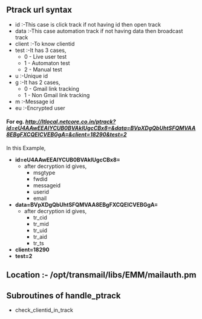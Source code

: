 
## Ptrack url syntax
- id	:-This case is click track if not having id then open track
- data	:-This case automation track if not having data then broadcast track
- client	:-To know clientid
- test	:-It has 3 cases,
  - 0 - Live user test
  - 1 - Automaton test
  - 2 - Manual test
- u	:-Unique id
- g	:-It has 2 cases,
  - 0 - Gmail link tracking
  - 1 - Non Gmail link tracking
- m	:-Message id
- eu	:-Encrypted user

#### For eg. *http://ltlocal.netcore.co.in/ptrack?id=eU4AAwEEAlYCUB0BVAkIUgcCBx8=&data=BVpXDgQbUhtSFQMVAA8EBgFXCQEICVEBGgA=&client=18290&test=2* 
  In this Example,
- **id=eU4AAwEEAlYCUB0BVAkIUgcCBx8=** 
  - after decryption id gives,
    - msgtype
    - fwdid
    - messageid
    - userid
    - email
- **data=BVpXDgQbUhtSFQMVAA8EBgFXCQEICVEBGgA=**
  - after decryption id gives,
    - tr_cid 
    - tr_mid
    - tr_uid
    - tr_aid
    - tr_ts
- **client=18290**
- **test=2**
 
## Location :- /opt/transmail/libs/EMM/mailauth.pm
## Subroutines of handle_ptrack
- check_clientid_in_track
